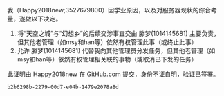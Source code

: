 我（Happy2018new;3527679800）因学业原因，以及对服务器现状的综合考量，遂做以下决定。

1. 将“天空之城”与“幻想乡”的后续交涉事宜交由 滕梦(1014145681) 主要负责，但其他老管理（如msy和han等）依然有权管理此事（或终止此事）
2. 允许 滕梦(1014145681) 代替我向其他管理员分发任务，但其他老管理（如msy和han等）依然有权管理相关联的事物（或取消已下发的任务）

此证明由 Happy2018new 在 GitHub.com 提交，身份不证自明，验证已签署。

`b2b6298b-2279-00d7-e04b-1479e2078a8d`
